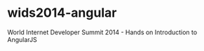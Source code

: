 wids2014-angular
================

World Internet Developer Summit 2014 - Hands on Introduction to AngularJS
